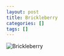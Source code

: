 ```yaml
---
layout: post
title: Brickleberry
categories: []
tags: []
---
```

![Brickleberry](https://m.media-amazon.com/images/M/MV5BMTczNDI4NTc0OF5BMl5BanBnXkFtZTgwMjY5NjQxMDE@._V1.jpg)
